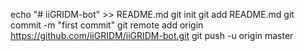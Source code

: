 echo "# iiGRIDM-bot" >> README.md
git init
git add README.md
git commit -m "first commit"
git remote add origin https://github.com/iiGRIDM/iiGRIDM-bot.git
git push -u origin master
